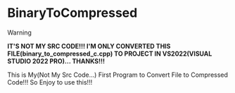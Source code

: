 # BinaryToCompressed
> [!WARNING]
> **IT'S NOT MY SRC CODE!!! I'M ONLY CONVERTED THIS FILE(binary_to_compressed_c.cpp) TO PROJECT IN VS2022(VISUAL STUDIO 2022 PRO)... THANKS!!!**

This is My(Not My Src Code...) First Program to Convert File to Compressed Code!!! So Enjoy to use this!!!
